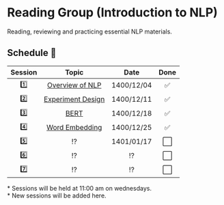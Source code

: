 # Reading Group (Introduction to NLP)
Reading, reviewing and practicing essential NLP materials.


## Schedule :date: ## 
|  Session   | Topic                 | Date          | Done                 | 
| :--------: | :-------------------: | :-----------: | :------------------: |
| :one:      | [Overview of NLP](http://phontron.com/class/anlp2021/schedule/class-introduction.html) | 1400/12/04  | :white_check_mark: |
| :two:      | [Experiment Design](https://drive.google.com/file/d/1qd0h_Tk3WuiB9Rta-7yryxkI_p7lWVqI/view) | 1400/12/11 | :white_check_mark: |
| :three:    | [BERT](https://arxiv.org/pdf/1810.04805.pdf) | 1400/12/18 | :white_check_mark: |
| :four:     | [Word Embedding](https://lena-voita.github.io/nlp_course.html#preview_word_emb) | 1400/12/25 | :white_check_mark: |
| :five:     | :interrobang:         | 1401/01/17 | :white_large_square: |
| :six:      | :interrobang:         | :interrobang: | :white_large_square: |
| :seven:    | :interrobang:         | :interrobang: | :white_large_square: |

\* Sessions will be held at 11:00 am on wednesdays. <br>
\* New sessions will be added here.
